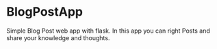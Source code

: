 # BlogPostApp
Simple Blog Post web app with flask. In this app you can right Posts and share your knowledge and thoughts.
